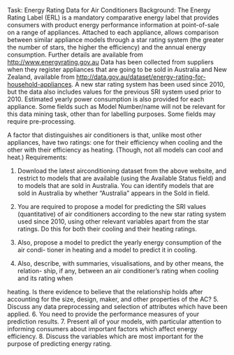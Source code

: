 Task: Energy Rating Data for Air Conditioners
Background:
The Energy Rating Label (ERL) is a mandatory comparative energy label that provides
consumers with product energy performance information at point-of-sale on a range of
appliances. Attached to each appliance, allows comparison between similar appliance
models through a star rating system (the greater the number of stars, the higher the
efficiency) and the annual energy consumption. Further details are available from
http://www.energyrating.gov.au
Data has been collected from suppliers when they register appliances that are going to
be sold in Australia and New Zealand, available from
http://data.gov.au/dataset/energy-rating-for-household-appliances.
A new star rating system has been used since 2010, but the data also includes values
for the previous SRI system used prior to 2010. Estimated yearly power consumption is
also provided for each appliance. Some fields such as Model Number/name will not be
relevant for this data mining task, other than for labelling purposes. Some fields may
require pre-processing.


A factor that distinguishes air conditioners is that, unlike most other appliances, have
two ratings: one for their efficiency when cooling and the other with their efficiency as
heating. (Though, not all models can cool and heat.)
Requirements:
1. Download the latest airconditioning dataset from the above website, and restrict to
models that are available (using the Available Status field) and to models that are
sold in Australia. You can identify models that are sold in Australia by whether
“Australia” appears in the Sold in field. 

2. You are required to propose a model for predicting the SRI values (quantitative)
of air conditioners according to the new star rating system used since 2010, using
other relevant variables apart from the star ratings. Do this for both their cooling
and their heating ratings.

3. Also, propose a model to predict the yearly energy consumption of the air condi-
tioner in heating and a model to predict it in cooling.

4. Also, describe, with summaries, visualisations, and by other means, the relation-
ship, if any, between an air conditioner’s rating when cooling and its rating when

heating. Is there evidence to believe that the relationship holds after accounting
for the size, design, maker, and other properties of the AC?
5. Discuss any data preprocessing and selection of attributes which have been applied.
6. You need to provide the performance measures of your prediction results.
7. Present all of your models, with particular attention to informing consumers about
important factors which affect energy efficiency.
8. Discuss the variables which are most important for the purpose of predicting energy
rating.
